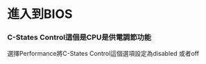 # 進入到BIOS
### C-States Control這個是CPU是供電調節功能
選擇Performance將C-States Control這個選項設定為disabled 或者off<br>

